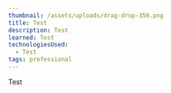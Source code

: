 ```yaml
---
thumbnail: /assets/uploads/drag-drop-350.png
title: Test
description: Test
learned: Test
technologiesUsed:
  - Test
tags: professional
---
```

Test